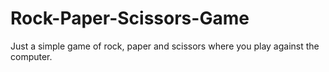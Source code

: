 # Rock-Paper-Scissors-Game
Just a simple game of rock, paper and scissors where you play against the computer. 

